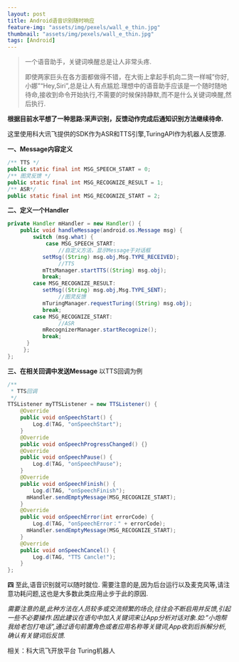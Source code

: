 ```yaml
---
layout: post
title: Android语音识别随时响应
feature-img: "assets/img/pexels/wall_e_thin.jpg"
thumbnail: "assets/img/pexels/wall_e_thin.jpg"
tags: [Android]
---
```


> 一个语音助手，关键词唤醒总是让人非常头疼. 
>
> 即使两家巨头在各方面都做得不错，在大街上拿起手机向二货一样喊”你好,小娜”“Hey,Siri”,总是让人有点尴尬.理想中的语音助手应该是一个随时随地待命,接收到命令开始执行,不需要的时候保持静默,而不是什么关键词唤醒,然后执行.

**根据目前水平想了一种思路:采声识别，反馈动作完成后通知识别方法继续待命.**

  这里使用科大讯飞提供的SDK作为ASR和TTS引擎,TuringAPI作为机器人反馈源.

**一、Message内容定义**

```java
/** TTS */
public static final int MSG_SPEECH_START = 0;
/** 图灵反馈 */
public static final int MSG_RECOGNIZE_RESULT = 1;
/** ASR*/
public static final int MSG_RECOGNIZE_START = 2;
```

**二、定义一个Handler**

```java
private Handler mHandler = new Handler() {
    public void handleMessage(android.os.Message msg) {
        switch (msg.what) {
            case MSG_SPEECH_START:
                //自定义方法，显示Message于对话框
           setMsg((String) msg.obj,Msg.TYPE_RECEIVED);
                //TTS
           mTtsManager.startTTS((String) msg.obj);
           break;
        case MSG_RECOGNIZE_RESULT:
           setMsg((String) msg.obj,Msg.TYPE_SENT);
                //图灵反馈
           mTuringManager.requestTuring((String) msg.obj);
           break;
        case MSG_RECOGNIZE_START:
                //ASR
           mRecognizerManager.startRecognize();
           break;
      }
     };
};
```

**三、在相关回调中发送Message** 
以TTS回调为例

```java
/**
 * TTS回调
 */
TTSListener myTTSListener = new TTSListener() {
    @Override
    public void onSpeechStart() {
        Log.d(TAG, "onSpeechStart");
    }
    @Override
    public void onSpeechProgressChanged() {}
    @Override
    public void onSpeechPause() {
        Log.d(TAG, "onSpeechPause");
    }
    @Override
    public void onSpeechFinish() {
        Log.d(TAG, "onSpeechFinish");
      mHandler.sendEmptyMessage(MSG_RECOGNIZE_START);
    }
    @Override
    public void onSpeechError(int errorCode) {
        Log.d(TAG, "onSpeechError：" + errorCode);
      mHandler.sendEmptyMessage(MSG_RECOGNIZE_START);
    }
    @Override
    public void onSpeechCancel() {
        Log.d(TAG, "TTS Cancle!");
    }
};
```

**四** 
至此,语音识别就可以随时就位. 
需要注意的是,因为后台运行以及麦克风等,请注意功耗问题,这也是大多数此类应用止步于此的原因.

*需要注意的是,此种方法在人员较多或交流频繁的场合,往往会不断启用并反馈,引起一些不必要操作.因此建议在语句中加入关键词来让App分析对话对象.如:”小炮帮我给老包打电话”,通过语句前置角色或者应用名称等关键词,App收到后拆解分析,确认有关键词后反馈.*

相关：科大讯飞开放平台 Turing机器人